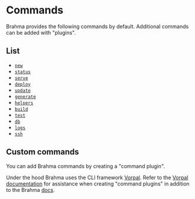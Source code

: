 # Commands

Brahma provides the following commands by default. Additional commands can be added with "plugins".

## List
- [`new`](@todo)
- [`status`](@todo)
- [`serve`](@todo)
- [`deploy`](@todo)
- [`update`](@todo)
- [`generate`](@todo)
- [`helpers`](@todo)
- [`build`](@todo)
- [`test`](@todo)
- [`db`](@todo)
- [`logs`](@todo)
- [`ssh`](@todo)

## Custom commands
You can add Brahma commands by creating a "command plugin".

Under the hood Brahma uses the CLI framework [Vorpal](https://github.com/dthree/vorpal). Refer to the [Vorpal documentation](https://github.com/dthree/vorpal) for assistance when creating "command plugins" in addition to the Brahma [docs](@todo).
